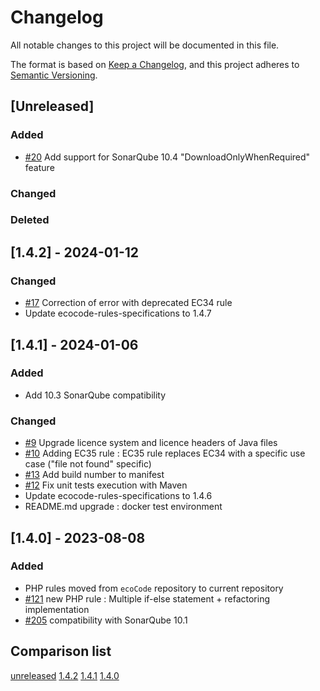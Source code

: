 # Changelog

All notable changes to this project will be documented in this file.

The format is based on [Keep a Changelog](https://keepachangelog.com/en/1.0.0/),
and this project adheres to [Semantic Versioning](https://semver.org/spec/v2.0.0.html).

## [Unreleased]

### Added

- [#20](https://github.com/green-code-initiative/ecoCode-php/issues/20) Add support for SonarQube 10.4 "DownloadOnlyWhenRequired" feature

### Changed

### Deleted

## [1.4.2] - 2024-01-12

### Changed

- [#17](https://github.com/green-code-initiative/ecoCode-php/issues/17) Correction of error with deprecated EC34 rule
- Update ecocode-rules-specifications to 1.4.7

## [1.4.1] - 2024-01-06

### Added

- Add 10.3 SonarQube compatibility

### Changed

- [#9](https://github.com/green-code-initiative/ecoCode-php/pull/9) Upgrade licence system and licence headers of Java files
- [#10](https://github.com/green-code-initiative/ecoCode-php/pull/10) Adding EC35 rule : EC35 rule replaces EC34 with a specific use case ("file not found" specific)
- [#13](https://github.com/green-code-initiative/ecoCode-php/issues/13) Add build number to manifest
- [#12](https://github.com/green-code-initiative/ecoCode-php/issues/12) Fix unit tests execution with Maven
- Update ecocode-rules-specifications to 1.4.6
- README.md upgrade : docker test environment

## [1.4.0] - 2023-08-08

### Added

- PHP rules moved from `ecoCode` repository to current repository
- [#121](https://github.com/green-code-initiative/ecoCode/issues/121) new PHP rule : Multiple if-else statement + refactoring implementation
- [#205](https://github.com/green-code-initiative/ecoCode/issues/205) compatibility with SonarQube 10.1

## Comparison list

[unreleased](https://github.com/green-code-initiative/ecoCode-php/compare/1.4.2...HEAD)
[1.4.2](https://github.com/green-code-initiative/ecoCode-php/compare/1.4.1...1.4.2)
[1.4.1](https://github.com/green-code-initiative/ecoCode-php/compare/1.4.0...1.4.1)
[1.4.0](https://github.com/green-code-initiative/ecoCode-php/releases/tag/1.4.0)
